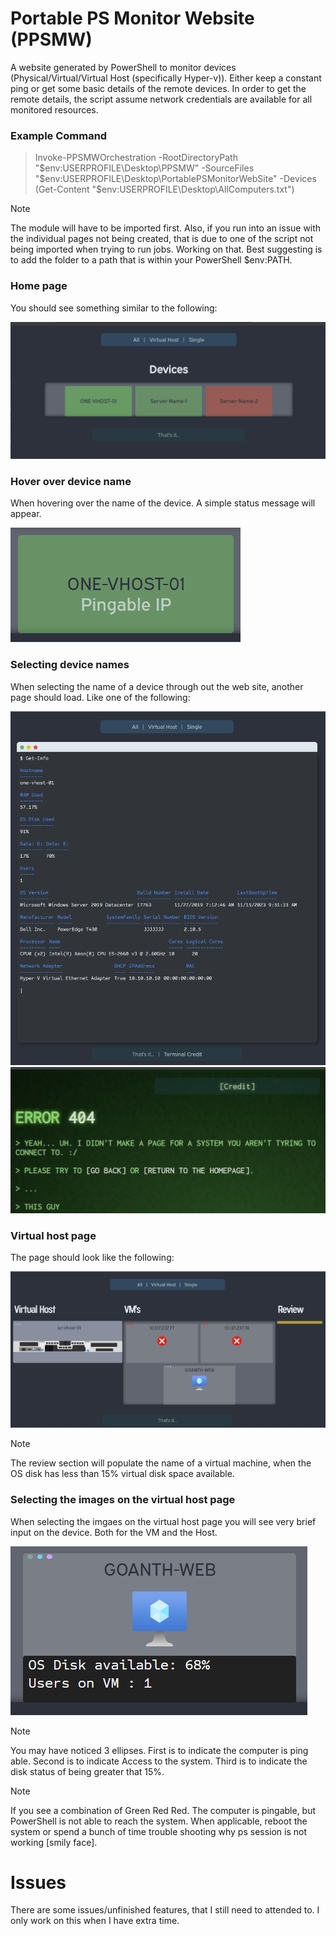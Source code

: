 # Portable PS Monitor Website (PPSMW)

A website generated by PowerShell to monitor devices (Physical/Virtual/Virtual Host (specifically Hyper-v)). Either keep a constant ping or get some basic details of the remote devices. In order to get the remote details, the script assume network credentials are available for all monitored resources.

### Example Command

> Invoke-PPSMWOrchestration -RootDirectoryPath "$env:USERPROFILE\Desktop\PPSMW" -SourceFiles "$env:USERPROFILE\Desktop\PortablePSMonitorWebSite" -Devices (Get-Content "$env:USERPROFILE\Desktop\AllComputers.txt")

> [!NOTE]
> The module will have to be imported first. Also, if you run into an issue with the individual pages not being created, that is due to one of the script not being imported when trying to run jobs. Working on that. Best suggesting is to add the folder to a path that is within your PowerShell $env:PATH.

### Home page

You should see something similar to the following:

![homepage](https://github.com/ozruxo/PortablePSMonitorWebSite/blob/main/exampleimages/homepage.png)

### Hover over device name

When hovering over the name of the device. A simple status message will appear.

![hover device name](https://github.com/ozruxo/PortablePSMonitorWebSite/blob/main/exampleimages/hover-hp.png)

### Selecting device names

When selecting the name of a device through out the web site, another page should load. Like one of the following:

![individual page](https://github.com/ozruxo/PortablePSMonitorWebSite/blob/main/exampleimages/individual.png)
![404](https://github.com/ozruxo/PortablePSMonitorWebSite/blob/main/exampleimages/404.png)

### Virtual host page

The page should look like the following:

![virtual host](https://github.com/ozruxo/PortablePSMonitorWebSite/blob/main/exampleimages/virtualhost.png)

> [!NOTE]
> The review section will populate the name of a virtual machine, when the OS disk has less than 15% virtual disk space available. 

### Selecting the images on the virtual host page

When selecting the imgaes on the virtual host page you will see very brief input on the device. Both for the VM and the Host.

![vm](https://github.com/ozruxo/PortablePSMonitorWebSite/blob/main/exampleimages/vm.png)

> [!NOTE]
> You may have noticed 3 ellipses. First is to indicate the computer is ping able. Second is to indicate Access to the system. Third is to indicate the disk status of being greater that 15%.

> [!Note]
> If you see a combination of Green Red Red. The computer is pingable, but PowerShell is not able to reach the system. When applicable, reboot the system or spend a bunch of time trouble shooting why ps session is not working [smily face].

# Issues

There are some issues/unfinished features, that I still need to attended to. I only work on this when I have extra time.
